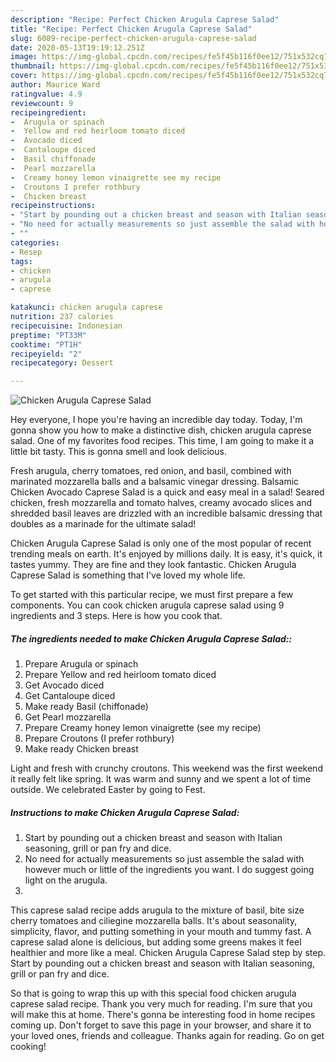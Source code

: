 ```yaml
---
description: "Recipe: Perfect Chicken Arugula Caprese Salad"
title: "Recipe: Perfect Chicken Arugula Caprese Salad"
slug: 6089-recipe-perfect-chicken-arugula-caprese-salad
date: 2020-05-13T19:19:12.251Z
image: https://img-global.cpcdn.com/recipes/fe5f45b116f0ee12/751x532cq70/chicken-arugula-caprese-salad-recipe-main-photo.jpg
thumbnail: https://img-global.cpcdn.com/recipes/fe5f45b116f0ee12/751x532cq70/chicken-arugula-caprese-salad-recipe-main-photo.jpg
cover: https://img-global.cpcdn.com/recipes/fe5f45b116f0ee12/751x532cq70/chicken-arugula-caprese-salad-recipe-main-photo.jpg
author: Maurice Ward
ratingvalue: 4.9
reviewcount: 9
recipeingredient:
-  Arugula or spinach
-  Yellow and red heirloom tomato diced
-  Avocado diced
-  Cantaloupe diced
-  Basil chiffonade
-  Pearl mozzarella
-  Creamy honey lemon vinaigrette see my recipe
-  Croutons I prefer rothbury
-  Chicken breast
recipeinstructions:
- "Start by pounding out a chicken breast and season with Italian seasoning, grill or pan fry and dice."
- "No need for actually measurements so just assemble the salad with however much or little of the ingredients you want. I do suggest going light on the arugula."
- ""
categories:
- Resep
tags:
- chicken
- arugula
- caprese

katakunci: chicken arugula caprese
nutrition: 237 calories
recipecuisine: Indonesian
preptime: "PT33M"
cooktime: "PT1H"
recipeyield: "2"
recipecategory: Dessert

---
```



![Chicken Arugula Caprese Salad](https://img-global.cpcdn.com/recipes/fe5f45b116f0ee12/751x532cq70/chicken-arugula-caprese-salad-recipe-main-photo.jpg)

Hey everyone, I hope you're having an incredible day today. Today, I'm gonna show you how to make a distinctive dish, chicken arugula caprese salad. One of my favorites food recipes. This time, I am going to make it a little bit tasty. This is gonna smell and look delicious.

Fresh arugula, cherry tomatoes, red onion, and basil, combined with marinated mozzarella balls and a balsamic vinegar dressing. Balsamic Chicken Avocado Caprese Salad is a quick and easy meal in a salad! Seared chicken, fresh mozzarella and tomato halves, creamy avocado slices and shredded basil leaves are drizzled with an incredible balsamic dressing that doubles as a marinade for the ultimate salad!

Chicken Arugula Caprese Salad is only one of the most popular of recent trending meals on earth. It's enjoyed by millions daily. It is easy, it's quick, it tastes yummy. They are fine and they look fantastic. Chicken Arugula Caprese Salad is something that I've loved my whole life.


To get started with this particular recipe, we must first prepare a few components. You can cook chicken arugula caprese salad using 9 ingredients and 3 steps. Here is how you cook that.

##### The ingredients needed to make Chicken Arugula Caprese Salad::

1. Prepare  Arugula or spinach
1. Prepare  Yellow and red heirloom tomato diced
1. Get  Avocado diced
1. Get  Cantaloupe diced
1. Make ready  Basil (chiffonade)
1. Get  Pearl mozzarella
1. Prepare  Creamy honey lemon vinaigrette (see my recipe)
1. Prepare  Croutons (I prefer rothbury)
1. Make ready  Chicken breast


Light and fresh with crunchy croutons. This weekend was the first weekend it really felt like spring. It was warm and sunny and we spent a lot of time outside. We celebrated Easter by going to Fest. 

##### Instructions to make Chicken Arugula Caprese Salad:

1. Start by pounding out a chicken breast and season with Italian seasoning, grill or pan fry and dice.
1. No need for actually measurements so just assemble the salad with however much or little of the ingredients you want. I do suggest going light on the arugula.
1. 


This caprese salad recipe adds arugula to the mixture of basil, bite size cherry tomatoes and ciliegine mozzarella balls. It&#39;s about seasonality, simplicity, flavor, and putting something in your mouth and tummy fast. A caprese salad alone is delicious, but adding some greens makes it feel healthier and more like a meal. Chicken Arugula Caprese Salad step by step. Start by pounding out a chicken breast and season with Italian seasoning, grill or pan fry and dice. 

So that is going to wrap this up with this special food chicken arugula caprese salad recipe. Thank you very much for reading. I'm sure that you will make this at home. There's gonna be interesting food in home recipes coming up. Don't forget to save this page in your browser, and share it to your loved ones, friends and colleague. Thanks again for reading. Go on get cooking!
